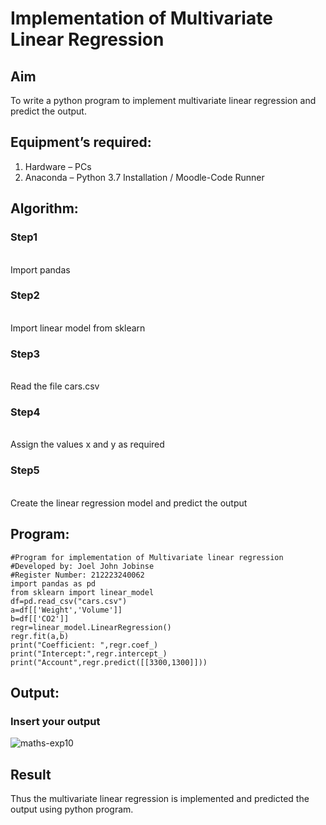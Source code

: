 # Implementation of Multivariate Linear Regression
## Aim
To write a python program to implement multivariate linear regression and predict the output.
## Equipment’s required:
1.	Hardware – PCs
2.	Anaconda – Python 3.7 Installation / Moodle-Code Runner
## Algorithm:
### Step1
<br>
Import pandas

### Step2
<br>
Import linear model from sklearn

### Step3
<br>
Read the file cars.csv

### Step4
<br>
Assign the values x and y as required

### Step5
<br>
Create the linear regression model and predict the output

## Program:
```
#Program for implementation of Multivariate linear regression
#Developed by: Joel John Jobinse
#Register Number: 212223240062
import pandas as pd
from sklearn import linear_model
df=pd.read_csv("cars.csv")
a=df[['Weight','Volume']]
b=df[['CO2']]
regr=linear_model.LinearRegression()
regr.fit(a,b)
print("Coefficient: ",regr.coef_)
print("Intercept:",regr.intercept_)
print("Account",regr.predict([[3300,1300]]))

```
## Output:
### Insert your output
![maths-exp10](https://github.com/joeljohnjobinse/Multivariate-Linear-Regression/assets/138955488/c9816330-40a5-4938-a2d3-f7dd3f32469c)
<br>

## Result
Thus the multivariate linear regression is implemented and predicted the output using python program.
